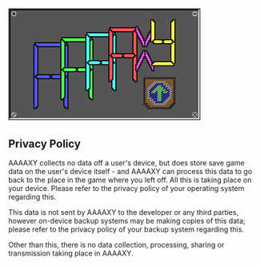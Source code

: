 ## ![AAAAXY](logo.png)

## Privacy Policy

AAAAXY collects no data off a user's device, but does store save game
data on the user's device itself - and AAAAXY can process this data to
go back to the place in the game where you left off. All this is taking
place on your device. Please refer to the privacy policy of your
operating system regarding this.

This data is not sent by AAAAXY to the developer or any third parties,
however on-device backup systems may be making copies of this data;
please refer to the privacy policy of your backup system regarding this.

Other than this, there is no data collection, processing, sharing or
transmission taking place in AAAAXY.

